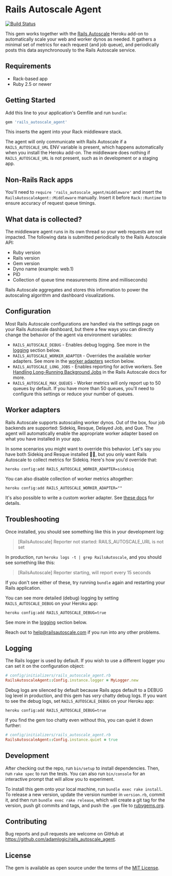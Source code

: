 # Rails Autoscale Agent

[![Build Status](https://github.com/judoscale/judoscale-ruby/actions/workflows/test.yml/badge.svg)](https://github.com/judoscale/judoscale-ruby/actions)

This gem works together with the [Rails Autoscale](https://railsautoscale.com) Heroku add-on to automatically scale your web and worker dynos as needed. It gathers a minimal set of metrics for each request (and job queue), and periodically posts this data asynchronously to the Rails Autoscale service.

## Requirements

- Rack-based app
- Ruby 2.5 or newer

## Getting Started

Add this line to your application's Gemfile and run `bundle`:

```ruby
gem 'rails_autoscale_agent'
```

This inserts the agent into your Rack middleware stack.

The agent will only communicate with Rails Autoscale if a `RAILS_AUTOSCALE_URL` ENV variable is present, which happens automatically when you install the Heroku add-on. The middleware does nothing if `RAILS_AUTOSCALE_URL` is not present, such as in development or a staging app.

## Non-Rails Rack apps

You'll need to `require 'rails_autoscale_agent/middleware'` and insert the `RailsAutoscaleAgent::Middleware` manually. Insert it before `Rack::Runtime` to ensure accuracy of request queue timings.

## What data is collected?

The middleware agent runs in its own thread so your web requests are not impacted. The following data is submitted periodically to the Rails Autoscale API:

- Ruby version
- Rails version
- Gem version
- Dyno name (example: web.1)
- PID
- Collection of queue time measurements (time and milliseconds)

Rails Autoscale aggregates and stores this information to power the autoscaling algorithm and dashboard visualizations.

## Configuration

Most Rails Autoscale configurations are handled via the settings page on your Rails Autoscale dashboard, but there a few ways you can directly change the behavior of the agent via environment variables:

- `RAILS_AUTOSCALE_DEBUG` - Enables debug logging. See more in the [logging](#logging) section below.
- `RAILS_AUTOSCALE_WORKER_ADAPTER` - Overrides the available worker adapters. See more in the [worker adapters](#worker-adapters) section below.
- `RAILS_AUTOSCALE_LONG_JOBS` - Enables reporting for active workers. See [Handling Long-Running Background Jobs](https://railsautoscale.com/docs/long-running-jobs/) in the Rails Autoscale docs for more.
- `RAILS_AUTOSCALE_MAX_QUEUES` - Worker metrics will only report up to 50 queues by default. If you have more than 50 queues, you'll need to configure this settings or reduce your number of queues.

## Worker adapters

Rails Autoscale supports autoscaling worker dynos. Out of the box, four job backends are supported: Sidekiq, Resque, Delayed Job, and Que. The agent will automatically enable the appropriate worker adapter based on what you have installed in your app.

In some scenarios you might want to override this behavior. Let's say you have both Sidekiq and Resque installed 🤷‍♂️, but you only want Rails Autoscale to collect metrics for Sidekiq. Here's how you'd override that:

```
heroku config:add RAILS_AUTOSCALE_WORKER_ADAPTER=sidekiq
```

You can also disable collection of worker metrics altogether:

```
heroku config:add RAILS_AUTOSCALE_WORKER_ADAPTER=""
```

It's also possible to write a custom worker adapter. See [these docs](https://railsautoscale.com/docs/custom-worker-adapter/) for details.

## Troubleshooting

Once installed, you should see something like this in your development log:

> [RailsAutoscale] Reporter not started: RAILS_AUTOSCALE_URL is not set

In production, run `heroku logs -t | grep RailsAutoscale`, and you should see something like this:

> [RailsAutoscale] Reporter starting, will report every 15 seconds

If you don't see either of these, try running `bundle` again and restarting your Rails application.

You can see more detailed (debug) logging by setting `RAILS_AUTOSCALE_DEBUG` on your Heroku app:

```
heroku config:add RAILS_AUTOSCALE_DEBUG=true
```

See more in the [logging](#logging) section below.

Reach out to help@railsautoscale.com if you run into any other problems.

## Logging

The Rails logger is used by default.
If you wish to use a different logger you can set it on the configuration object:

```ruby
# config/initializers/rails_autoscale_agent.rb
RailsAutoscaleAgent::Config.instance.logger = MyLogger.new
```

Debug logs are silenced by default because Rails apps default to a DEBUG log level in production, and this gem has _very_ chatty debug logs. If you want to see the debug logs, set `RAILS_AUTOSCALE_DEBUG` on your Heroku app:

```
heroku config:add RAILS_AUTOSCALE_DEBUG=true
```

If you find the gem too chatty even without this, you can quiet it down further:

```ruby
# config/initializers/rails_autoscale_agent.rb
RailsAutoscaleAgent::Config.instance.quiet = true
```

## Development

After checking out the repo, run `bin/setup` to install dependencies. Then, run `rake spec` to run the tests. You can also run `bin/console` for an interactive prompt that will allow you to experiment.

To install this gem onto your local machine, run `bundle exec rake install`. To release a new version, update the version number in `version.rb`, commit it, and then run `bundle exec rake release`, which will create a git tag for the version, push git commits and tags, and push the `.gem` file to [rubygems.org](https://rubygems.org).

## Contributing

Bug reports and pull requests are welcome on GitHub at https://github.com/adamlogic/rails_autoscale_agent.

## License

The gem is available as open source under the terms of the [MIT License](http://opensource.org/licenses/MIT).
